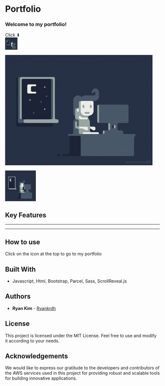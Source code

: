 # Portfolio

### Welcome to my portfolio!

Click ⬇</br>
<a href="ryankrdh.surge.sh">
<img src="src/assets/programmer1.gif" width="40" height="40"/></a>

[![ryankrdh.surge.sh](src/assets/programmer1.gif)](ryankrdh.surge.sh)

<a href="ryankrdh.surge.sh"><img src="src/assets/programmer1.gif" width="100" height="100"></a>

## Key Features

---

---

## How to use

Click on the icon at the top to go to my portfolio

## Built With

- Javascript, Html, Bootstrap, Parcel, Sass, ScrollReveal.js

## Authors

- **Ryan Kim** - [Ryankrdh](https://github.com/ryankrdh)

## License

This project is licensed under the MIT License. Feel free to use and modify it according to your needs.

## Acknowledgements

We would like to express our gratitude to the developers and contributors of the AWS services used in this project for providing robust and scalable tools for building innovative applications.
